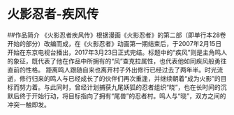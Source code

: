 # 火影忍者-疾风传
##作品简介
    《火影忍者疾风传》根据漫画《火影忍者》的第二部（即单行本28卷开始的部分）改编而成，在《火影忍者》动画第一期结束后，于2007年2月15日开始在东京电视台播出，2017年3月23日正式完结。标题中的“疾风”则是主角鸣人的象征，既代表了他在作品中所拥有的“风”查克拉属性，也代表他如同疾风般勇往直前的性格。
    距离鸣人跟随自来也离开村子外出修行已经过去了两年半。时光流逝，修行归来的鸣人与已经成长了的伙伴们再次重逢，并继续朝着“成为火影”的目标而努力着。与此同时，曾经计划捕获九尾妖狐的忍者组织“晓”，也在长时间的沉默后终于开始行动，将目标指向了拥有“尾兽”的忍者村。鸣人与“晓”，双方之间的冲突一触即发。
